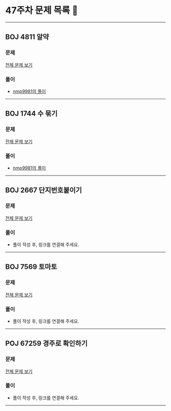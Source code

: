 # 47주차 문제 목록 📝
___
## BOJ 4811 알약
### 문제
[전체 문제 보기](https://www.acmicpc.net/problem/4811)

### 풀이
- [nmp9981의 풀이](https://blog.naver.com/tybnasgo/222658514269)
___

## BOJ 1744 수 묶기
### 문제
[전체 문제 보기](https://www.acmicpc.net/problem/1744)

### 풀이
- [nmp9981의 풀이](https://blog.naver.com/tybnasgo/222897476518)
___

## BOJ 2667 단지번호붙이기
### 문제
[전체 문제 보기](https://www.acmicpc.net/problem/1744)

### 풀이
- 풀이 작성 후, 링크를 연결해 주세요.
___

## BOJ 7569 토마토
### 문제
[전체 문제 보기](https://www.acmicpc.net/problem/1744)

### 풀이
- 풀이 작성 후, 링크를 연결해 주세요.
___
## POJ 67259 경주로 확인하기
### 문제
[전체 문제 보기](https://school.programmers.co.kr/learn/courses/30/lessons/67259)

### 풀이
- 풀이 작성 후, 링크를 연결해 주세요.
___
